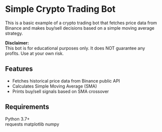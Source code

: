 # Simple Crypto Trading Bot

This is a basic example of a crypto trading bot that fetches price data from Binance and makes buy/sell decisions based on a simple moving average strategy.

**Disclaimer:**  
This bot is for educational purposes only. It does NOT guarantee any profits. Use at your own risk.

## Features

- Fetches historical price data from Binance public API  
- Calculates Simple Moving Average (SMA)  
- Prints buy/sell signals based on SMA crossover  

## Requirements
Python 3.7+  
requests
matplotlib
numpy

